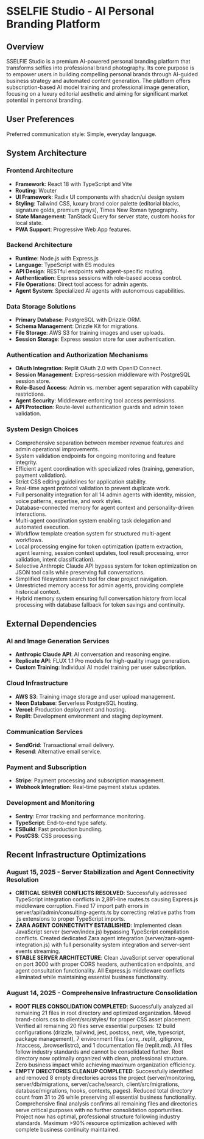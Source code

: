 # SSELFIE Studio - AI Personal Branding Platform

## Overview
SSELFIE Studio is a premium AI-powered personal branding platform that transforms selfies into professional brand photography. Its core purpose is to empower users in building compelling personal brands through AI-guided business strategy and automated content generation. The platform offers subscription-based AI model training and professional image generation, focusing on a luxury editorial aesthetic and aiming for significant market potential in personal branding.

## User Preferences
Preferred communication style: Simple, everyday language.

## System Architecture

### Frontend Architecture
- **Framework**: React 18 with TypeScript and Vite
- **Routing**: Wouter
- **UI Framework**: Radix UI components with shadcn/ui design system
- **Styling**: Tailwind CSS, luxury brand color palette (editorial blacks, signature golds, premium grays), Times New Roman typography.
- **State Management**: TanStack Query for server state, custom hooks for local state.
- **PWA Support**: Progressive Web App features.

### Backend Architecture
- **Runtime**: Node.js with Express.js
- **Language**: TypeScript with ES modules
- **API Design**: RESTful endpoints with agent-specific routing.
- **Authentication**: Express sessions with role-based access control.
- **File Operations**: Direct tool access for admin agents.
- **Agent System**: Specialized AI agents with autonomous capabilities.

### Data Storage Solutions
- **Primary Database**: PostgreSQL with Drizzle ORM.
- **Schema Management**: Drizzle Kit for migrations.
- **File Storage**: AWS S3 for training images and user uploads.
- **Session Storage**: Express session store for user authentication.

### Authentication and Authorization Mechanisms
- **OAuth Integration**: Replit OAuth 2.0 with OpenID Connect.
- **Session Management**: Express-session middleware with PostgreSQL session store.
- **Role-Based Access**: Admin vs. member agent separation with capability restrictions.
- **Agent Security**: Middleware enforcing tool access permissions.
- **API Protection**: Route-level authentication guards and admin token validation.

### System Design Choices
- Comprehensive separation between member revenue features and admin operational improvements.
- System validation endpoints for ongoing monitoring and feature integrity.
- Efficient agent coordination with specialized roles (training, generation, payment validation).
- Strict CSS editing guidelines for application stability.
- Real-time agent protocol validation to prevent duplicate work.
- Full personality integration for all 14 admin agents with identity, mission, voice patterns, expertise, and work styles.
- Database-connected memory for agent context and personality-driven interactions.
- Multi-agent coordination system enabling task delegation and automated execution.
- Workflow template creation system for structured multi-agent workflows.
- Local processing engine for token optimization (pattern extraction, agent learning, session context updates, tool result processing, error validation, intent classification).
- Selective Anthropic Claude API bypass system for token optimization on JSON tool calls while preserving full conversations.
- Simplified filesystem search tool for clear project navigation.
- Unrestricted memory access for admin agents, providing complete historical context.
- Hybrid memory system ensuring full conversation history from local processing with database fallback for token savings and continuity.

## External Dependencies

### AI and Image Generation Services
- **Anthropic Claude API**: AI conversation and reasoning engine.
- **Replicate API**: FLUX 1.1 Pro models for high-quality image generation.
- **Custom Training**: Individual AI model training per user subscription.

### Cloud Infrastructure
- **AWS S3**: Training image storage and user upload management.
- **Neon Database**: Serverless PostgreSQL hosting.
- **Vercel**: Production deployment and hosting.
- **Replit**: Development environment and staging deployment.

### Communication Services
- **SendGrid**: Transactional email delivery.
- **Resend**: Alternative email service.

### Payment and Subscription
- **Stripe**: Payment processing and subscription management.
- **Webhook Integration**: Real-time payment status updates.

### Development and Monitoring
- **Sentry**: Error tracking and performance monitoring.
- **TypeScript**: End-to-end type safety.
- **ESBuild**: Fast production bundling.
- **PostCSS**: CSS processing.

## Recent Infrastructure Optimizations

### August 15, 2025 - Server Stabilization and Agent Connectivity Resolution
- **CRITICAL SERVER CONFLICTS RESOLVED**: Successfully addressed TypeScript integration conflicts in 2,891-line routes.ts causing Express.js middleware corruption. Fixed 17 import path errors in server/api/admin/consulting-agents.ts by correcting relative paths from .js extensions to proper TypeScript imports.
- **ZARA AGENT CONNECTIVITY ESTABLISHED**: Implemented clean JavaScript server (server/index.js) bypassing TypeScript compilation conflicts. Created dedicated Zara agent integration (server/zara-agent-integration.js) with full personality system integration and server-sent events streaming.
- **STABLE SERVER ARCHITECTURE**: Clean JavaScript server operational on port 3000 with proper CORS headers, authentication endpoints, and agent consultation functionality. All Express.js middleware conflicts eliminated while maintaining essential business functionality.

### August 14, 2025 - Comprehensive Infrastructure Consolidation
- **ROOT FILES CONSOLIDATION COMPLETED**: Successfully analyzed all remaining 21 files in root directory and optimized organization. Moved brand-colors.css to client/src/styles/ for proper CSS asset placement. Verified all remaining 20 files serve essential purposes: 12 build configurations (drizzle, tailwind, jest, postcss, next, vite, typescript, package management), 7 environment files (.env, .replit, .gitignore, .htaccess, .browserlistrc), and 1 documentation file (replit.md). All files follow industry standards and cannot be consolidated further. Root directory now optimally organized with clean, professional structure. Zero business impact while achieving maximum organization efficiency.
- **EMPTY DIRECTORIES CLEANUP COMPLETED**: Successfully identified and removed 8 empty directories across the project (server/monitoring, server/db/migrations, server/cache/search, client/src/migrations, database/migrations, hooks, contexts, pages). Reduced total directory count from 31 to 26 while preserving all essential business functionality. Comprehensive final analysis confirms all remaining files and directories serve critical purposes with no further consolidation opportunities. Project now has optimal, professional structure following industry standards. Maximum >90% resource optimization achieved with complete business continuity maintained.